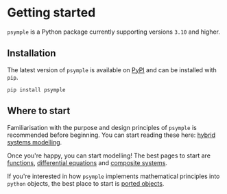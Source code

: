 # Getting started

`psymple` is a Python package currently supporting versions `3.10` and higher. 

## Installation

The latest version of `psymple` is available on [PyPI](https://pypi.org/project/psymple/) and can be installed with `pip`.

```
pip install psymple
```

## Where to start

Familiarisation with the purpose and design principles of `psymple` is recommended before beginning. You can start reading these here: [hybrid systems modelling](../overview/modelling_systems.md).

Once you're happy, you can start modelling! The best pages to start are [functions](../components/functional_ported_objects.md), [differential equations](../components/variable_ported_objects.md) and [composite systems](../components/composite_ported_objects.md).

If you're interested in how `psymple` implements mathematical principles into `python` objects, the best place to start is [ported objects](../mathematics/ported_objects.md).